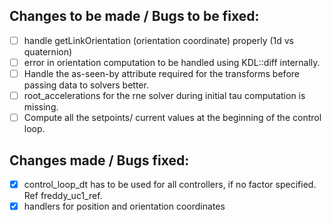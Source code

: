 
## Changes to be made / Bugs to be fixed:

- [ ] handle getLinkOrientation (orientation coordinate) properly (1d vs quaternion)
- [ ] error in orientation computation to be handled using KDL::diff internally.
- [ ] Handle the as-seen-by attribute required for the transforms before passing data to solvers better. 
- [ ] root_accelerations for the rne solver during initial tau computation is missing.
- [ ] Compute all the setpoints/ current values at the beginning of the control loop.
  
## Changes made / Bugs fixed:

- [x] control_loop_dt has to be used for all controllers, if no factor specified. Ref freddy_uc1_ref.
- [x] handlers for position and orientation coordinates
